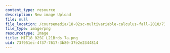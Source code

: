 ```yaml
---
content_type: resource
description: New image Upload
file: null
file_location: /coursemedia/18-02sc-multivariable-calculus-fall-2010/73f951ec4f3776173b8037e2e2344814_MIT18_02SC_L21Brds_7a.png
file_type: image/png
resourcetype: Image
title: MIT18_02SC_L21Brds_7a.png
uid: 73f951ec-4f37-7617-3b80-37e2e2344814
---
```

